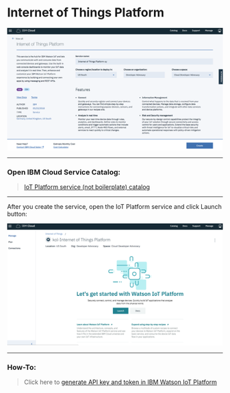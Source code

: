# Internet of Things Platform

![](img/iot-service-catalog.png)

<hr>

### Open IBM Cloud Service Catalog:

> [IoT Platform service (not boilerplate) catalog](https://console.bluemix.net/catalog/services/internet-of-things-platform)

<hr>

After you create the service, open the IoT Platform service and click Launch button:

![](img/iot-click-launch.png)

<hr>

### How-To:

> Click here to [generate API key and token in IBM Watson IoT Platform](https://developer.ibm.com/code/howtos/iot-generate-apikey-apitoken)
